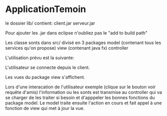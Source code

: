 # ApplicationTemoin

le dossier lib/ contient:
  client.jar
  serveur.jar
 
 
Pour ajouter les .jar dans eclipse n'oubliez pas le "add to build path"

Les classe sonts dans src/ divisé en 3 packages
  model        (contenant tous les services qu'on propose)
  view         (contenant java fx)
  controller
  
L'utilisation prévu est la suivante:
  
  L'utilisateur se connecte depuis le client.
  
  Les vues du package view s'affichent.
  
  Lors d'une interacation de l'utilisateur exemple (clique sur le bouton voir requête d'amis)
  l'information ou les sonts est transmise au controller qui va se charger de les traiter si besoin et 
  d'apppeler les bonnes fonctions du  package model.
  Le model traite ensuite l'action en cours et fait appel à une fonction de view qui met à jour la vue.
 

